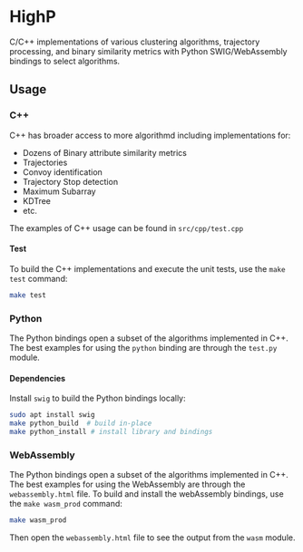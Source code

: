 # HighP
C/C++ implementations of various clustering algorithms, trajectory processing, and binary similarity metrics with Python SWIG/WebAssembly bindings to select algorithms.

## Usage

### C++
C++ has broader access to more algorithmd including implementations for:
*  Dozens of Binary attribute similarity metrics
*  Trajectories
  *  Convoy identification
  *  Trajectory Stop detection
*  Maximum Subarray
*  KDTree
*  etc.

The examples of C++ usage can be found in `src/cpp/test.cpp`

#### Test
To build the C++ implementations and execute the unit tests, use the `make test` command:

```bash
make test
```

### Python
The Python bindings open a subset of the algorithms implemented in C++. The best examples for using the `python` binding are through the `test.py` module. 

#### Dependencies
Install `swig` to build the Python bindings locally:
```bash
sudo apt install swig
make python_build  # build in-place
make python_install # install library and bindings
```

### WebAssembly
The Python bindings open a subset of the algorithms implemented in C++. The best examples for using the WebAssembly are through the `webassembly.html` file.  To build and install the webAssembly bindings, use the `make wasm_prod` command:

```bash
make wasm_prod
```

Then open the `webassembly.html` file to see the output from the `wasm` module.